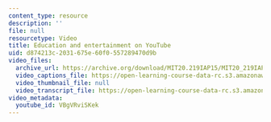 ```yaml
---
content_type: resource
description: ''
file: null
resourcetype: Video
title: Education and entertainment on YouTube
uid: d874213c-2031-675e-60f0-557289470d9b
video_files:
  archive_url: https://archive.org/download/MIT20.219IAP15/MIT20_219IAP15_D01P1_300k.mp4
  video_captions_file: https://open-learning-course-data-rc.s3.amazonaws.com/20-219-becoming-the-next-bill-nye-writing-and-hosting-the-educational-show-january-iap-2015/c8a6de4d6ff45f7f992bd0d1e8dc559c_VBgVRviSKek.vtt
  video_thumbnail_file: null
  video_transcript_file: https://open-learning-course-data-rc.s3.amazonaws.com/20-219-becoming-the-next-bill-nye-writing-and-hosting-the-educational-show-january-iap-2015/7cdc49ea9ced40b7421843ff80c9df86_VBgVRviSKek.pdf
video_metadata:
  youtube_id: VBgVRviSKek
---
```

